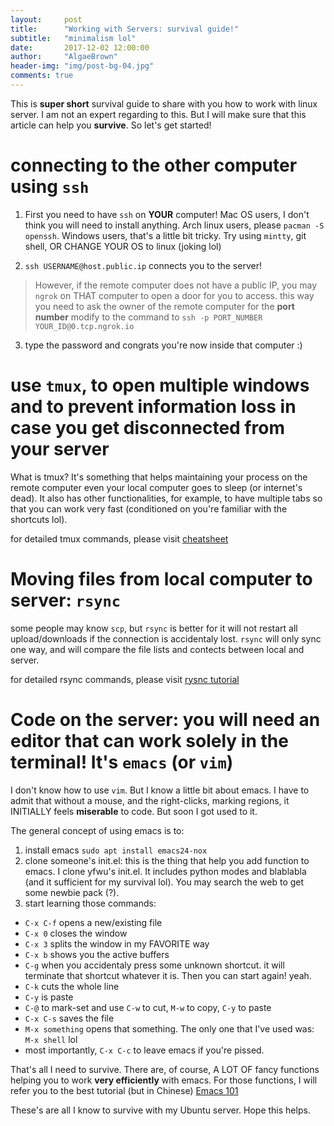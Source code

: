 ```yaml
---
layout:     post
title:      "Working with Servers: survival guide!"
subtitle:   "minimalism lol"
date:       2017-12-02 12:00:00
author:     "AlgaeBrown"
header-img: "img/post-bg-04.jpg"
comments: true
---
```

This is **super short** survival guide to share with you how to work with linux server. I am not an expert regarding to this. But I will make sure that this article can help you **survive**. So let's get started!

# connecting to the other computer using `ssh`

1. First you need to have `ssh` on **YOUR** computer!
Mac OS users, I don't think you will need to install anything.
Arch linux users, please `pacman -S openssh`.
Windows users, that's a little bit tricky. Try using `mintty`, git shell, OR CHANGE YOUR OS to linux (joking lol)

2. `ssh USERNAME@host.public.ip` connects you to the server!
> However, if the remote computer does not have a public IP, you may `ngrok` on THAT computer to open a door for you to access.
> this way you need to ask the owner of the remote computer for the **port number**
> modify to the command to  `ssh -p PORT_NUMBER YOUR_ID@0.tcp.ngrok.io`

3. type the password and congrats you're now inside that computer :)

# use `tmux`, to open multiple windows and to prevent information loss in case you get disconnected from your server

What is tmux? It's something that helps maintaining your process on the remote computer even your local computer goes to sleep (or internet's dead).
It also has other functionalities, for example, to have multiple tabs so that you can work very fast (conditioned on you're familiar with the shortcuts lol).

for detailed tmux commands, please visit [cheatsheet](https://gist.github.com/MohamedAlaa/2961058)

# Moving files from local computer to server: `rsync`

some people may know `scp`, but `rsync` is better for it will not restart all upload/downloads if the connection is accidentaly lost. `rsync` will only sync one way, and will compare the file lists and contects between local and server.

for detailed rsync commands, please visit [rysnc tutorial](https://www.tecmint.com/rsync-local-remote-file-synchronization-commands/)

# Code on the server: you will need an editor that can work solely in the terminal! It's `emacs` (or `vim`)

I don't know how to use `vim`. But I know a little bit about emacs. I have to admit that without a mouse, and the right-clicks, marking  regions, it INITIALLY feels **miserable** to code.
But soon I got used to it.

The general concept of using emacs is to:
1. install emacs `sudo apt install emacs24-nox`
2. clone someone's init.el: this is the thing that help you add function to emacs. I clone yfwu's init.el. It includes python modes and blablabla (and it sufficient for my survival lol). You may search the web to get some newbie pack (?).
3. start learning those commands:
- `C-x C-f` opens a new/existing file
- `C-x 0` closes the window
- `C-x 3` splits the window in my FAVORITE way
- `C-x b` shows you the active buffers
- `C-g` when you accidentaly press some unknown shortcut. it will terminate that shortcut whatever it is. Then you can start again! yeah.
- `C-k` cuts the whole line
- `C-y` is paste
- `C-@` to mark-set and use `C-w` to cut, `M-w` to copy, `C-y` to paste
- `C-x C-s` saves the file
- `M-x something` opens that something. The only one that I've used was: `M-x shell` lol
- most importantly, `C-x C-c` to leave emacs if you're pissed.

That's all I need to survive.
There are, of course, A LOT OF fancy functions helping you to work **very efficiently** with emacs. For those functions, I will refer you to the best tutorial (but in Chinese) [Emacs 101](https://github.com/emacs-tw/emacs-101-beginner-survival-guide)

These's are all I know to survive with my Ubuntu server. Hope this helps.
